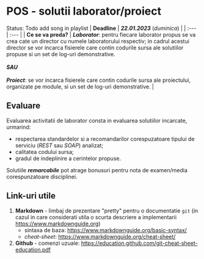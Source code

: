 # POS - solutii laborator/proiect
Status: Todo add song in playlist
| **Deadline** | **_22.01.2023_** (_duminica_) |
| :--- | :--- |
| **Ce se va preda?** | **_Laborator_**: pentru fiecare laborator propus se va crea cate un director cu numele laboratorului respectiv; in cadrul acestui director se vor incarca fisierele care contin codurile sursa ale solutiilor propuse si un set de log-uri demonstrative.<br/><br/>**_SAU_**<br/><br/>**_Proiect_**: se vor incarca fisierele care contin codurile sursa ale proiectului, organizate pe module, si un set de log-uri demonstrative. |

## Evaluare

Evaluarea activitatii de laborator consta in evaluarea solutiilor incarcate, urmarind:

- respectarea standardelor si a recomandarilor corespuzatoare tipului de serviciu (_REST_ sau _SOAP_) analizat;
- calitatea codului sursa;
- gradul de indeplinire a cerintelor propuse.

Solutiile **_remarcabile_** pot atrage bonusuri pentru nota de examen/media corespunzatoare disciplinei.

## Link-uri utile

1. **Markdown** - limbaj de prezentare "pretty" pentru o documentatie `git` (in cazul in care considerati utila o scurta descriere a implementarii <https://www.markdownguide.org>)
	- sintaxa de baza: <https://www.markdownguide.org/basic-syntax/>
	- _cheat-sheet_: <https://www.markdownguide.org/cheat-sheet/>
2. **Github** - comenzi uzuale: <https://education.github.com/git-cheat-sheet-education.pdf>
